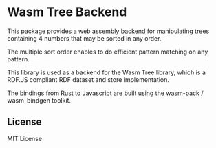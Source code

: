 # Wasm Tree Backend

This package provides a web assembly backend for manipulating
trees containing 4 numbers that may be sorted in any order.

The multiple sort order enables to do efficient pattern matching on any
pattern.

This library is used as a backend for the Wasm Tree library, which is a RDF.JS
compliant RDF dataset and store implementation.

The bindings from Rust to Javascript are built using the wasm-pack /
wasm\_bindgen toolkit.

## License

MIT License
